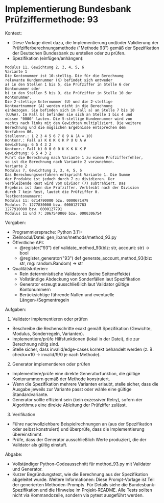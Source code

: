 # Implementierung Bundesbank Prüfziffermethode: 93

Kontext:
- Diese Vorlage dient dazu, die Implementierung und/oder Validierung der Prüfzifferberechnungsmethode ("Methode 93") gemäß der Spezifikation der Deutschen Bundesbank zu erstellen oder zu prüfen.
- Spezifikation (einfügen/anhängen):

```Text
Modulus 11, Gewichtung 2, 3, 4, 5, 6
Variante 1
Die Kontonummer ist 10-stellig. Die für die Berechnung
relevante Kundennummer (K) befindet sich entweder
a) in den Stellen 1 bis 5, die Prüfziffer in Stelle 6 der
Kontonummer oder
b) in den Stellen 5 bis 9, die Prüfziffer in Stelle 10 der
Kontonummer.
Die 2-stellige Unternummer (U) und die 2-stellige
Kontoartnummer (A) werden nicht in die Berechnung
einbezogen. Sie befinden sich im Fall a) an Stelle 7 bis 10
(UUAA). Im Fall b) befinden sie sich an Stelle 1 bis 4 und
müssen "0000" lauten. Die 5-stellige Kundennummer wird von
rechts nach links mit den Gewichten multipliziert. Die weitere
Berechnung und die möglichen Ergebnisse entsprechen dem
Verfahren 06.
Stellennr.: 1 2 3 4 5 6 7 8 9 A (A = 10)
Kontonr.: Fall a) K K K K K P U U A A
Gewichtung: 6 5 4 3 2
Kontonr.: Fall b) 0 0 0 0 K K K K K P
Gewichtung: 6 5 4 3 2
Führt die Berechnung nach Variante 1 zu einem Prüfzifferfehler,
so ist die Berechnung nach Variante 2 vorzunehmen.
Variante 2
Modulus 7, Gewichtung 2, 3, 4, 5, 6
Das Berechnungsverfahren entspricht Variante 1. Die Summe
der Produkte ist jedoch durch 7 zu dividieren. Der
verbleibende Rest wird vom Divisor (7) subtrahiert. Das
Ergebnis ist dann die Prüfziffer. Verbleibt nach der Division
durch 7 kein Rest, lautet die Prüfziffer 0.
Testkontonummern:
Modulus 11: 6714790000 bzw. 0000671479
Modulus 7: 1277830000 bzw. 0000127783
1277910000 bzw. 0000127791
Modulus 11 und 7: 3067540000 bzw. 0000306754
```

Vorgaben:
- Programmiersprache: Python 3.11+
- Zielmodul/Datei: gen_ibans/methods/method_93.py
- Öffentliche API:
  - @register("93") def validate_method_93(blz: str, account: str) -> bool
  - @register_generator("93") def generate_account_method_93(blz: str, rng: random.Random) -> str
- Qualitätskriterien:
  - Rein deterministische Validatoren (keine Seiteneffekte)
  - Vollständige Abdeckung von Sonderfällen laut Spezifikation
  - Generator erzeugt ausschließlich laut Validator gültige Kontonummern
  - Berücksichtige führende Nullen und eventuelle Längen-/Segmentregeln

Aufgaben:
1) Validator implementieren oder prüfen
- Beschreibe die Rechenschritte exakt gemäß Spezifikation (Gewichte, Modulus, Sonderregeln, Varianten).
- Implementiere/prüfe Hilfsfunktionen (lokal in der Datei), die zur Berechnung nötig sind.
- Stelle sicher, dass invalid/edge-cases korrekt behandelt werden (z. B. check==10 -> invalid/9/0 je nach Methode).

2) Generator implementieren oder prüfen
- Implementiere/prüfe eine direkte Generatorfunktion, die gültige Kontonummern gemäß der Methode konstruiert.
- Wenn die Spezifikation mehrere Varianten erlaubt, stelle sicher, dass die Ausgabe jeweils zur Variante passt oder wähle eine gültige Standardvariante.
- Generator sollte effizient sein (kein exzessiver Retry), sofern der Algorithmus eine direkte Ableitung der Prüfziffer zulässt.

3) Verifikation
- Führe nachvollziehbare Beispielrechnungen an (aus der Spezifikation oder selbst konstruiert) und überprüfe, dass die Implementierung übereinstimmt.
- Prüfe, dass der Generator ausschließlich Werte produziert, die der Validator als gültig einstuft.

Abgabe:
- Vollständiger Python-Codeausschnitt für method_93.py mit Validator und Generator.
- Kurzer Begründungstext, wie die Berechnung aus der Spezifikation abgeleitet wurde.
Weitere Informationen: Diese Prompt-Vorlage ist Teil der generierten Methoden-Prompts. Für Details siehe die Bundesbank-Spezifikation und die Hinweise im Projekt-README.
Alle Tests sollten nicht via Kommandozeile, sondern via pytest ausgeführt werden.

